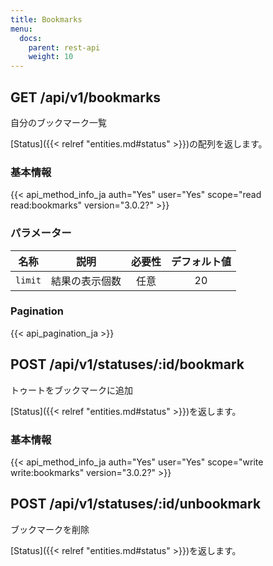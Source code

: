 ```yaml
---
title: Bookmarks
menu:
  docs:
    parent: rest-api
    weight: 10
---
```


## GET /api/v1/bookmarks

自分のブックマーク一覧

[Status]({{< relref "entities.md#status" >}})の配列を返します。

### 基本情報

{{< api_method_info_ja auth="Yes" user="Yes" scope="read read:bookmarks" version="3.0.2?" >}}

### パラメーター

|名称|説明|必要性|デフォルト値|
|----|-----------|:------:|:-----:|
| `limit` | 結果の表示個数 | 任意 | 20 |

### Pagination

{{< api_pagination_ja >}}

## POST /api/v1/statuses/:id/bookmark

トゥートをブックマークに追加

[Status]({{< relref "entities.md#status" >}})を返します。

### 基本情報

{{< api_method_info_ja auth="Yes" user="Yes" scope="write write:bookmarks" version="3.0.2?" >}}

## POST /api/v1/statuses/:id/unbookmark

ブックマークを削除

[Status]({{< relref "entities.md#status" >}})を返します。

